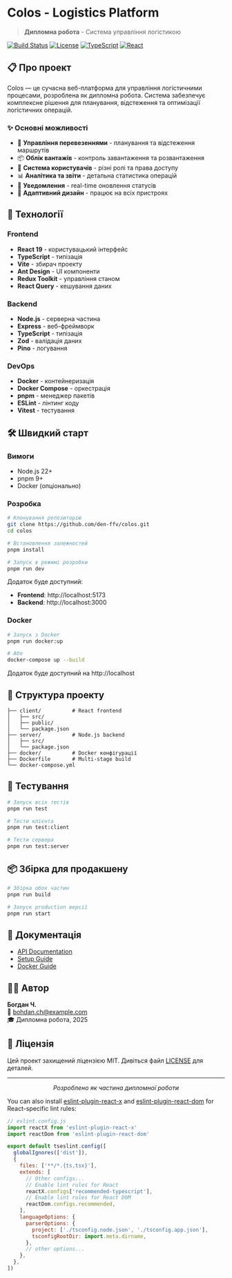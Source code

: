 # 

<!-- Logo placeholder - добавте сюда логотип проекта -->

# Colos - Logistics Platform

> **Дипломна робота** - Система управління логістикою

[![Build Status](https://img.shields.io/badge/build-passing-brightgreen)](https://github.com/den-ffv/colos)
[![License](https://img.shields.io/badge/license-MIT-blue.svg)](LICENSE)
[![TypeScript](https://img.shields.io/badge/TypeScript-5.9-blue)](https://www.typescriptlang.org/)
[![React](https://img.shields.io/badge/React-19.1-blue)](https://reactjs.org/)

## 📋 Про проект

Colos — це сучасна веб-платформа для управління логістичними процесами, розроблена як дипломна робота. Система забезпечує комплексне рішення для планування, відстеження та оптимізації логістичних операцій.

### ✨ Основні можливості

- 🚚 **Управління перевезеннями** - планування та відстеження маршрутів
- 📦 **Облік вантажів** - контроль завантаження та розвантаження
- 👥 **Система користувачів** - різні ролі та права доступу
- 📊 **Аналітика та звіти** - детальна статистика операцій
- 🔔 **Уведомлення** - real-time оновлення статусів
- 📱 **Адаптивний дизайн** - працює на всіх пристроях

## 🚀 Технології

### Frontend
- **React 19** - користувацький інтерфейс
- **TypeScript** - типізація
- **Vite** - збирач проекту
- **Ant Design** - UI компоненти
- **Redux Toolkit** - управління станом
- **React Query** - кешування даних

### Backend
- **Node.js** - серверна частина
- **Express** - веб-фреймворк
- **TypeScript** - типізація
- **Zod** - валідація даних
- **Pino** - логування

### DevOps
- **Docker** - контейнеризація
- **Docker Compose** - оркестрація
- **pnpm** - менеджер пакетів
- **ESLint** - лінтинг коду
- **Vitest** - тестування

## 🛠️ Швидкий старт

### Вимоги
- Node.js 22+
- pnpm 9+
- Docker (опціонально)

### Розробка

```bash
# Клонування репозиторію
git clone https://github.com/den-ffv/colos.git
cd colos

# Встановлення залежностей
pnpm install

# Запуск в режимі розробки
pnpm run dev
```

Додаток буде доступний:
- **Frontend**: http://localhost:5173
- **Backend**: http://localhost:3000

### Docker

```bash
# Запуск з Docker
pnpm run docker:up

# Або
docker-compose up --build
```

Додаток буде доступний на http://localhost

## 📁 Структура проекту

```
├── client/          # React frontend
│   ├── src/
│   ├── public/
│   └── package.json
├── server/          # Node.js backend
│   ├── src/
│   └── package.json
├── docker/          # Docker конфігурації
├── Dockerfile       # Multi-stage build
└── docker-compose.yml
```

## 🧪 Тестування

```bash
# Запуск всіх тестів
pnpm run test

# Тести клієнта
pnpm run test:client

# Тести сервера
pnpm run test:server
```

## 📦 Збірка для продакшену

```bash
# Збірка обох частин
pnpm run build

# Запуск production версії
pnpm run start
```

## 📖 Документація

- [API Documentation](docs/api.md)
- [Setup Guide](docs/setup.md)
- [Docker Guide](DOCKER.md)

## 👨‍💻 Автор

**Богдан Ч.**  
📧 bohdan.ch@example.com  
🎓 Дипломна робота, 2025

## 📄 Ліцензія

Цей проект захищений ліцензією MIT. Дивіться файл [LICENSE](LICENSE) для деталей.

---

<p align="center">
  <i>Розроблено як частина дипломної роботи</i>
</p>

You can also install [eslint-plugin-react-x](https://github.com/Rel1cx/eslint-react/tree/main/packages/plugins/eslint-plugin-react-x) and [eslint-plugin-react-dom](https://github.com/Rel1cx/eslint-react/tree/main/packages/plugins/eslint-plugin-react-dom) for React-specific lint rules:

```js
// eslint.config.js
import reactX from 'eslint-plugin-react-x'
import reactDom from 'eslint-plugin-react-dom'

export default tseslint.config([
  globalIgnores(['dist']),
  {
    files: ['**/*.{ts,tsx}'],
    extends: [
      // Other configs...
      // Enable lint rules for React
      reactX.configs['recommended-typescript'],
      // Enable lint rules for React DOM
      reactDom.configs.recommended,
    ],
    languageOptions: {
      parserOptions: {
        project: ['./tsconfig.node.json', './tsconfig.app.json'],
        tsconfigRootDir: import.meta.dirname,
      },
      // other options...
    },
  },
])
```
